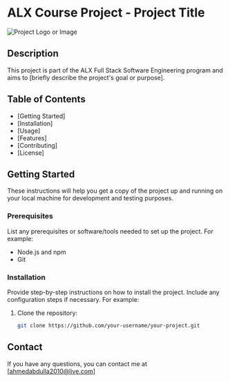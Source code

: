 # ALX Course Project - Project Title

![Project Logo or Image](image-url-here)

## Description

This project is part of the ALX Full Stack Software Engineering program and aims to [briefly describe the project's goal or purpose].

## Table of Contents

- [Getting Started]
- [Installation]
- [Usage]
- [Features]
- [Contributing]
- [License]

## Getting Started

These instructions will help you get a copy of the project up and running on your local machine for development and testing purposes.

### Prerequisites

List any prerequisites or software/tools needed to set up the project. For example:

- Node.js and npm
- Git

### Installation

Provide step-by-step instructions on how to install the project. Include any configuration steps if necessary. For example:

1. Clone the repository:

   ```bash
   git clone https://github.com/your-username/your-project.git
## Contact

If you have any questions, you can contact me at [ahmedabdulla2010@live.com]
